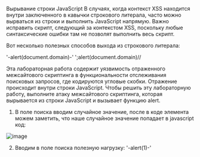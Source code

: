 Вырывание строки JavaScript
В случаях, когда контекст XSS находится внутри заключенного в кавычки строкового литерала, часто можно вырваться из строки и выполнить JavaScript напрямую. Важно исправить скрипт, следующий за контекстом XSS, поскольку любые синтаксические ошибки там не позволят выполнить весь скрипт.

Вот несколько полезных способов выхода из строкового литерала:

'-alert(document.domain)-'
';alert(document.domain)//

Эта лабораторная работа содержит уязвимость отраженного межсайтового скриптинга в функциональности отслеживания поисковых запросов, где кодируются угловые скобки. Отражение происходит внутри строки JavaScript. Чтобы решить эту лабораторную работу, выполните атаку межсайтового скриптинга, которая вырывается из строки JavaScript и вызывает функцию alert.

1. В поле поиска вводим случайное значение, после в коде элемента можем заметить, что наше случайное значение попадает в javascript код:

![image](https://github.com/user-attachments/assets/67014b70-f1c8-4edb-a934-98ce03e20853)

2. Вводим в поле поиска полезную нагрузку: '-alert(1)-'
